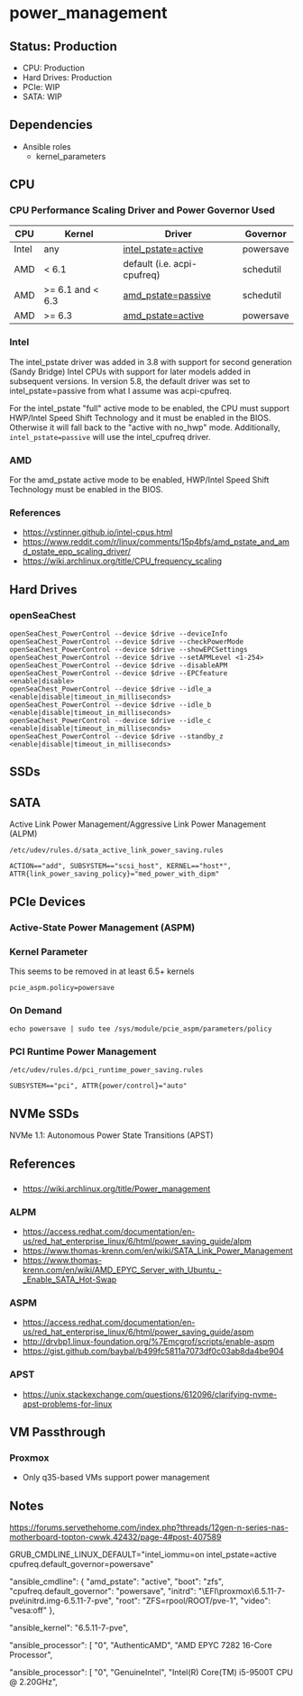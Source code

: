 # power_management

## Status: Production

- CPU: Production
- Hard Drives: Production
- PCIe: WIP
- SATA: WIP

## Dependencies

- Ansible roles
    - kernel_parameters

## CPU

### CPU Performance Scaling Driver and Power Governor Used

| CPU   | Kernel           | Driver                              | Governor  |
|-------|------------------|-------------------------------------|-----------|
| Intel | any              | [intel_pstate=active][intel_pstate] | powersave |
| AMD   | < 6.1            | default (i.e. acpi-cpufreq)         | schedutil |
| AMD   | >= 6.1 and < 6.3 | [amd_pstate=passive][amd_pstate]    | schedutil |
| AMD   | >= 6.3           | [amd_pstate=active][amd_pstate]     | powersave |

[intel_pstate]: https://www.kernel.org/doc/html/latest/admin-guide/pm/intel_pstate.html
[amd_pstate]: https://www.kernel.org/doc/html/latest/admin-guide/pm/amd-pstate.html

### Intel

The intel_pstate driver was added in 3.8 with support for second generation (Sandy Bridge) Intel CPUs with support for later models added in subsequent versions. In version 5.8, the default driver was set to intel_pstate=passive from what I assume was acpi-cpufreq.

For the intel_pstate "full" active mode to be enabled, the CPU must support HWP/Intel Speed Shift Technology and it must be enabled in the BIOS. Otherwise it will fall back to the "active with no_hwp" mode. Additionally, `intel_pstate=passive` will use the intel_cpufreq driver.

### AMD

For the amd_pstate active mode to be enabled, HWP/Intel Speed Shift Technology must be enabled in the BIOS.

### References

- https://vstinner.github.io/intel-cpus.html
- https://www.reddit.com/r/linux/comments/15p4bfs/amd_pstate_and_amd_pstate_epp_scaling_driver/
- https://wiki.archlinux.org/title/CPU_frequency_scaling

## Hard Drives

### openSeaChest

```
openSeaChest_PowerControl --device $drive --deviceInfo
openSeaChest_PowerControl --device $drive --checkPowerMode
openSeaChest_PowerControl --device $drive --showEPCSettings
openSeaChest_PowerControl --device $drive --setAPMLevel <1-254>
openSeaChest_PowerControl --device $drive --disableAPM
openSeaChest_PowerControl --device $drive --EPCfeature <enable|disable>
openSeaChest_PowerControl --device $drive --idle_a <enable|disable|timeout_in_milliseconds>
openSeaChest_PowerControl --device $drive --idle_b <enable|disable|timeout_in_milliseconds>
openSeaChest_PowerControl --device $drive --idle_c <enable|disable|timeout_in_milliseconds>
openSeaChest_PowerControl --device $drive --standby_z <enable|disable|timeout_in_milliseconds>
```

## SSDs

## SATA

Active Link Power Management/Aggressive Link Power Management (ALPM)

`/etc/udev/rules.d/sata_active_link_power_saving.rules`
```
ACTION=="add", SUBSYSTEM=="scsi_host", KERNEL=="host*", ATTR{link_power_saving_policy}="med_power_with_dipm"
```

## PCIe Devices

### Active-State Power Management (ASPM)

### Kernel Parameter
This seems to be removed in at least 6.5+ kernels
```
pcie_aspm.policy=powersave
```

### On Demand
```
echo powersave | sudo tee /sys/module/pcie_aspm/parameters/policy
```

### PCI Runtime Power Management
`/etc/udev/rules.d/pci_runtime_power_saving.rules`
```
SUBSYSTEM=="pci", ATTR{power/control}="auto"
```

## NVMe SSDs

NVMe 1.1: Autonomous Power State Transitions (APST)


## References

### 

- https://wiki.archlinux.org/title/Power_management

### ALPM
- https://access.redhat.com/documentation/en-us/red_hat_enterprise_linux/6/html/power_saving_guide/alpm
- https://www.thomas-krenn.com/en/wiki/SATA_Link_Power_Management
- https://www.thomas-krenn.com/en/wiki/AMD_EPYC_Server_with_Ubuntu_-_Enable_SATA_Hot-Swap

### ASPM
- https://access.redhat.com/documentation/en-us/red_hat_enterprise_linux/6/html/power_saving_guide/aspm
- http://drvbp1.linux-foundation.org/%7Emcgrof/scripts/enable-aspm
- https://gist.github.com/baybal/b499fc5811a7073df0c03ab8da4be904

### APST
- https://unix.stackexchange.com/questions/612096/clarifying-nvme-apst-problems-for-linux

## VM Passthrough

### Proxmox

- Only q35-based VMs support power management

## Notes

https://forums.servethehome.com/index.php?threads/12gen-n-series-nas-motherboard-topton-cwwk.42432/page-4#post-407589

GRUB_CMDLINE_LINUX_DEFAULT="intel_iommu=on intel_pstate=active cpufreq.default_governor=powersave"

"ansible_cmdline": {
    "amd_pstate": "active",
    "boot": "zfs",
    "cpufreq.default_governor": "powersave",
    "initrd": "\\EFI\\proxmox\\6.5.11-7-pve\\initrd.img-6.5.11-7-pve",
    "root": "ZFS=rpool/ROOT/pve-1",
    "video": "vesa:off"
},

"ansible_kernel": "6.5.11-7-pve",

"ansible_processor": [
    "0",
    "AuthenticAMD",
    "AMD EPYC 7282 16-Core Processor",

"ansible_processor": [
    "0",
    "GenuineIntel",
    "Intel(R) Core(TM) i5-9500T CPU @ 2.20GHz",